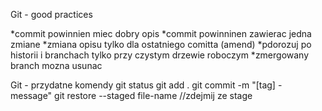 Git - good practices

*commit powinnien miec dobry opis
*commit powinninen zawierac jedna zmiane
*zmiana opisu tylko dla ostatniego comitta (amend)
*pdorozuj po historii i branchach tylko przy czystym drzewie roboczym
*zmergowany branch mozna usunac


Git - przydatne komendy
git status
git add .
git commit -m "[tag] - message"
git restore --staged file-name //zdejmij ze stage
